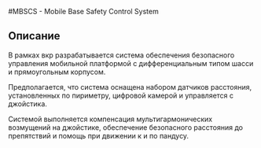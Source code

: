 #MBSCS - Mobile Base Safety Control System

## Описание
В рамках вкр разрабатывается система обеспечения безопасного управления мобильной платформой с дифференциальным типом шасси и прямоугольным корпусом.

Предполагается, что система оснащена набором датчиков расстояния, установленных по пириметру, цифровой камерой и управляется с джойстика.

Системой выполняется компенсация мультигармонических возмущений на джойстике, обеспечение безопасного расстояния до препятствий и
помощь при движении к и по пандусу.

